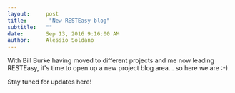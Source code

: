 ```yaml
---
layout:     post
title:       "New RESTEasy blog"
subtitle:   ""
date:       Sep 13, 2016 9:16:00 AM
author:     Alessio Soldano
---
```



                    



                    




With Bill Burke having moved to different projects and me now leading RESTEasy, it&#39;s time to open up a new project blog area... so here we are :-)

Stay tuned for updates here!




                    




                    

                    


                
